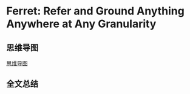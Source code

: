 # Ferret: Refer and Ground Anything Anywhere at Any Granularity

## 思维导图
[思维导图](/imgs/Ferret-Refer-and-Ground-Anything-Anywhere-at-Any-Granularity.jpg)

## 全文总结
